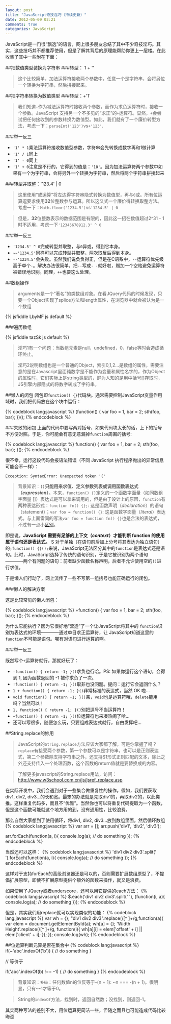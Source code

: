 ```yaml
---
layout: post
title: "JavaScript奇技淫巧（持续更新）"
date: 2012-05-09 02:21
comments: true
categories: JavaScript
---
```

JavaScript是一门很“飘逸”的语言，网上很多朋友总结了其中不少奇技淫巧。其实，这些技巧并不都推荐使用，但是了解其背后的原理能帮助你更上一层楼。在此收集了其中一些附在下面：

##把数值类型装换为字符串
###转型： 1 + ''

>这个比较简单，加法运算符接收两个参数中，任意一个是字符串，会将另位一个转换为字符串，然后拼接起来。

##把字符串转换为数值类型
###转型：+'1'

>我们知道`-`作为减法运算符时接收两个参数，而作为求负运算符时，接收一个参数。JavaScript 支持另一个不多见的“求正”的`+`运算符。显然，`+`会尝试把任何接收到的参数转换为数值型。如此，我们就有了一个廉价转型方法，考虑一下：`parseInt('123')`vs`+'123'`.

###举一反三
* `'1' * 1`乘法运算符接收数值型参数，字符串会先转换成数字再和1做计算
* `'1' / 1`同上
* `'1' - 0`同上
* `'1' + 0`注意是不行的，它得到的值是：`'10'`。因为加法运算符两个参数中如果有一个为字符串，会将另外一个转换为字符串，然后将两个字符串拼接起来

###转型并取整：'123.4' | 0

>这里使用“或运算”将左边得字符串隐式转换为数值型，再与`0`或。所有位运算逗要求使用**32**位整数参与运算。所以这又式一个廉价得转换取整方法。考虑一下：`Math.floor('1234.5')`vs`'1234.5' | 0`

>但是，**32**位整数表示的数据范围是有限的，因此这一招在数值超过2^31 - 1时不适用，考虑一下`'12345678912.3' ^ 0`

###举一反三

* `'1234.5' ^ 0`完成转型并取整，与`0`异或，得到它本身。
* `~~'1234.5'`同样可以完成转型并取整，两次取反后得到本身。
* `--'1234.5'`会失败。虽然我们说负负得正，但是在C语系中，`--`运算符优先级高于单个`-`。解决办法很简单，把`--`写成`- -`就好啦，赠加一个空格避免运算符被错误地识别。同理，`++`也要这么处理。

<!--more-->

##数组操作
>arguments是一个“著名”的类数组对象。在看JQuery代码的时候发现，只要一个Object实现了splice方法和length属性，在浏览器中就会被认为是一个数组

{% jsfiddle LbyMF js default %}

###遍历数组

{% jsfiddle tazSk js default %}
>淫巧1有一个问题：当数组元素是null，undefined，0，false等时会造成循环终止。

>淫巧2说明数组也是一个普通的Object，索引0,1,2…是数组的属性，需要注意的是在Javascript里面纯数字是不能作为变量和属性名字的，作为Object的属性时，它们实际上是string类型的，鲜为人知的是用中括号[]存取时，JS引擎内部隐式的将数字转成了字符串。

##懒人的闭包
闭包即`function() {}`代码块。通常需要控制JavaScript变量作用域时，我们把代码放在这个块中运行：

{% codeblock lang:javascript %}
(function() {
    var foo = 1, bar = 2;
    sth(foo, bar);
})();
{% endcodeblock %}

###失败的闭包
上面的代码中要写两对括号，如果代码块太长的话，上下的括号不方便对照。于是，你可能会有意无意漏掉`function`周围的括号:

{% codeblock lang:javascript %}
function() {
    var foo = 1, bar = 2;
    sth(foo, bar);
}();
{% endcodeblock %}

很不幸，运行这段代码会报语法错误（不同 JavaScript 执行程序抛出的异常信息可能会不一样）：

`Exception: SyntaxError: Unexpected token '('`

>背景知识：**`()`只能用来求值、定义参数列表或调用函数表达式（*expression*）**。本来，`function() {}`定义的一个函数字面量（如同数组字面量 []）表达式是可以拿来调用的，但是由于设计上的原因，`function`有两种表达形式：`function fn() {};`: 这是函数声明（*declaration*）的语句（statement）；`var foo = function() {}`: 这是函数字面量（*literal*）表达式。与上面雷同的写法`var foo = function fn() {}`也是合法的表达式，不过有一点小[区别](http://ejohn.org/apps/learn/#11)。

即是说，**JavaScript 需要有足够的上下文（*context*）才能判断 function 的使用属于语句还是表达式。**
S
对于单独（在语句前后加上分号将其表达为独立语句）的`;function() {}();`来说，JavaScript无法区分其中的`function`是表达式还是语句。此时，JavaScript选择了传统的语句识别，于是它被识别为两个语句————两个有问题的语句：前者缺少函数名称声明，后者不允许使用空的`()`进行求值。

于是懒人们行动了，网上流传了一些不写第一组括号也能正确运行的闭包。

###懒人的解决方案

这是比较常见的懒人闭包：

{% codeblock lang:javascript %}
+function() {
    var foo = 1, bar = 2;
    sth(foo, bar);
}();
{% endcodeblock %}

为什么它能执行？因为它很好地“营造”了一个让JavaScript将其中的 `function`识别为表达式的环境————通过单目求正运算符，让 JavaScript知道这里的`function`不可能是语句。哪有对语句进行运算的啊。

###举一反三

既然写个`+`运算符就行，那就好玩了：

* `-function() { return -1; }()`求负也行哈。PS: 如果你运行这个语句，会得到 1, 因为函数返回的 -1 被你求负了一次。
* `!function() { return -1; }()`取非也没问题。提问：运行它会返回什么？
* `1 + function() { return -1; }()`非常标准的表达式，当然 OK 啦…
* `void function() { return -1; }()`亲，`void`也是运算符哦，`delete`能用吗？当然可以！
* `1, function() { return -1; }()`别把逗号不当运算符！
* `~function() { return -1; }()`位运算符也来凑热闹了哈…
* 还可以写很多，随便怎么玩，只要组成表达式就行，自由发挥吧…

##String.replace的妙用
>JavaScript的`String.replace`方法应该大家都了解，可是你掌握了吗？`replace`有接受两个参数，第一个参数可以是字符串，也可以是正则表达式，第二个参数除支持字符串之外，还支持$1形式正则匹配的文本，除此之外还支持传入一个处理函数，这个函数的return值就是要替换成的内容。

>了解更多javascript的String.replace用法，访问：<http://www.w3school.com.cn/js/jsref_replace.asp>

在实际开发中，我们会遇到对于一些集合做重复性的操作。假如，我们要获取div1, div2, div3…的长和宽。最笨的办法就是先取div1的，再取div2的，以此类推。这样重复代码多，而且不“优雅”。当然你也可以将重复代码提取为一个函数，但是这个函数可能就这个地方用的到，没有通用性，比较浪费。

那么自然大家想到了使用循环，将div1, div2, div3…放到数组里面，然后循环数组
{% codeblock lang:javascript %}
var arr = [];
arr.push('div1', 'div2', 'div3');

arr.forEach(function(a, i){
	console.log(a);
	// do something
});
{% endcodeblock %}

当然还可以这样：
{% codeblock lang:javascript %}
'div1 div2 div3'.split(' ').forEach(function(a, i){
	console.log(a);
	// do something
});
{% endcodeblock %}

这样对于支持forEach的高级浏览器还是可以的，否则需要扩展数组原型了，不提倡扩展原型，即使不扩展原型提供个额外的函数来操作，就又是浪费。

如果使用了JQuery或者underscore，还可以用它提供的each方法：
{% codeblock lang:javascript %}
$.each('div1 div2 div3'.split(' '), (function(i, a){
	console.log(a);
	// do something
}));
{% endcodeblock %}

但是，其实我们用replace就可以实现类似的功能：
{% codeblock lang:javascript %}
var wh = {};
"div1 div2 div3".replace(/[^ ]+/g,function(a){
	var elem = document.getElementById(a);
        wh[a] = {};
	'Width Height'.replace(/[^ ]+/g, function(i){
			wh[a][i] = elem['offset' + i] || elem['client' + i];
		});
});
console.log(wh);
{% endcodeblock %}

##位运算判断元算是否在集合中
{% codeblock lang:javascript %}
if(~'abc'.indexOf('b')) {
	// do something
}

// 等价于

if('abc'.indexOf(b) !== -1) {
	// do something
}
{% endcodeblock %}

>背景知识：`补码`：任何数值n的位反等于-(n + 1):
~n === -(n + 1)。很明显，只有~-1才等于0。

>String的`indexOf`方法，找到时，返回自然数；没找到，则返回-1。

其实两种写法的差别不大，用位运算更简洁一些，但随之而且也可能造成代码比较晦涩
